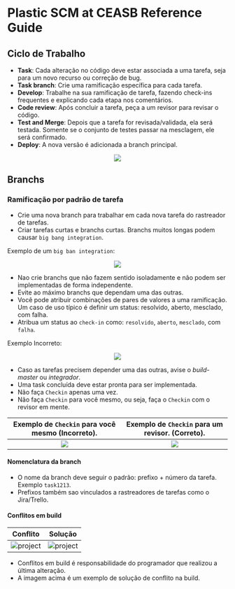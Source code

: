 # Plastic SCM at CEASB Reference Guide

## Ciclo de Trabalho

*   **Task**: Cada alteração no código deve estar associada a uma tarefa, seja para um novo recurso ou correção de bug.
*   **Task branch**: Crie uma ramificação específica para cada tarefa.
*   **Develop**: Trabalhe na sua ramificação de tarefa, fazendo check-ins frequentes e explicando cada etapa nos comentários.
*   **Code review**: Após concluir a tarefa, peça a um revisor para revisar o código.
*   **Test and Merge**: Depois que a tarefa for revisada/validada, ela será testada. Somente se o conjunto de testes passar na mesclagem, ele será confirmado.
*   **Deploy**: A nova versão é adicionada a branch principal.

<div align="center">
  <img src="https://github.com/user-attachments/assets/8a91a344-55f8-405f-991b-b3b014fa94ac">
</div>

## Branchs

### Ramificação por padrão de tarefa

*   Crie uma nova branch para trabalhar em cada nova tarefa do rastreador de tarefas.
*   Criar tarefas curtas e branchs curtas. Branchs muitos longas podem causar `big bang integration`.

Exemplo de um `big ban integration`:
<div align="center">
  <img src="https://github.com/user-attachments/assets/390f6435-c675-418b-a802-da5f24f82ed1">
</div>

*   Nao crie branchs que não fazem sentido isoladamente e não podem ser implementadas de forma independente.
*   Evite ao máximo branchs que dependam uma das outras.
*   Você pode atribuir combinações de pares de valores a uma ramificação. Um caso de uso típico é definir um status: resolvido, aberto, mesclado, com falha.
*   Atribua um status ao `check-in` como: `resolvido`, `aberto`, `mesclado`, com `falha`.

Exemplo Incorreto:
<div align="center">
  <img src="https://github.com/user-attachments/assets/a4ad5b68-ab6a-4367-8d22-9cbb3d389d80">
</div>

*   Caso as tarefas precisem depender uma das outras, avise o _build-master_ ou _integrador_.
*   Uma task concluída deve estar pronta para ser implementada.
*   Não faça `Checkin` apenas uma vez.
*   Não faça `Checkin` para você mesmo, ou seja, faça o `Checkin` com o revisor em mente.

| Exemplo de `Checkin` para você mesmo (**Incorreto**). | Exemplo de `Checkin` para um revisor. (**Correto**). |
| :----: | :----: |
| <img src="https://github.com/user-attachments/assets/d1c25faa-1db7-480a-b34e-41ba1a811c05"/> | <img src="https://github.com/user-attachments/assets/5bfded91-09b4-4e86-98be-5a78614866a8" /> |

#### Nomenclatura da branch

*   O nome da branch deve seguir o padrão: prefixo + número da tarefa. Exemplo `task1213`.
*   Prefixos também sao vinculados a rastreadores de tarefas como o Jira/Trello.

#### Conflitos em build

| Conflito | Solução |
| :----: | :----: |
| <img src="https://github.com/user-attachments/assets/bc85e496-9943-4b1e-9382-cb7ae04c7710" alt="project"/> | <img src="https://github.com/user-attachments/assets/6f73c544-f85b-4ecf-8a4c-1d8701a58970" alt="project"/> |

*   Conflitos em build é responsabilidade do programador que realizou a última alteração.
*   A imagem acima é um exemplo de solução de conflito na build.

